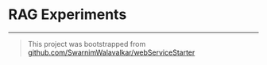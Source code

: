 # RAG Experiments



---

> This project was bootstrapped from [github.com/SwarnimWalavalkar/webServiceStarter](https://github.com/SwarnimWalavalkar/webServiceStarter)
